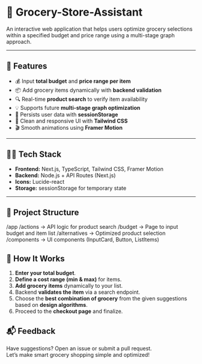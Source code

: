 # 🛒 Grocery-Store-Assistant

An interactive web application that helps users optimize grocery selections within a specified budget and price range using a multi-stage graph approach.

---

## 🚀 Features

- 💰 Input **total budget** and **price range per item**
- 📦 Add grocery items dynamically with **backend validation**
- 🔍 Real-time **product search** to verify item availability
- 💡 Supports future **multi-stage graph optimization**
- 💾 Persists user data with **sessionStorage**
- 🎨 Clean and responsive UI with **Tailwind CSS**
- 🎬 Smooth animations using **Framer Motion**

---

## 🧑‍💻 Tech Stack

- **Frontend:** Next.js, TypeScript, Tailwind CSS, Framer Motion
- **Backend:** Node.js + API Routes (Next.js)
- **Icons:** Lucide-react
- **Storage:** sessionStorage for temporary state

---

## 📂 Project Structure

/app
/actions → API logic for product search
/budget → Page to input budget and item list
/alternatives → Optimized product selection
/components → UI components (InputCard, Button, ListItems)

## 🧪 How It Works

1. **Enter your total budget**.
2. **Define a cost range (min & max)** for items.
3. **Add grocery items** dynamically to your list.
4. Backend **validates the item** via a search endpoint.
5. Choose the **best combination of grocery** from the given suggestions based on **design algorithms**.
6. Proceed to the **checkout page** and finalize.

## 📬 Feedback

Have suggestions? Open an issue or submit a pull request.  
Let’s make smart grocery shopping simple and optimized!
